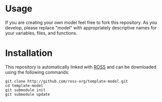 # Usage

If you are creating your own model feel free to fork this repository.
As you develop, please replace "model" with appropriately descriptive names for your variables, files, and functions.

# Installation

This repository is automatically linked with [ROSS](http://github.com/ross-org/ROSS) and can be downloaded using the following commands:
```
git clone http://github.com/ross-org/template-model.git
cd template-model
git submodule init
git submodule update
```
